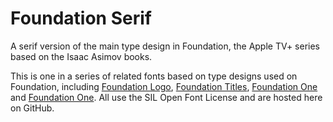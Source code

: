 # Foundation Serif

A serif version of the main type design in Foundation, the Apple TV+ series based on the Isaac Asimov books.

This is one in a series of related fonts based on type designs used on Foundation, including <a href="https://github.com/rsperberg/foundation-logo" title="Jump to Foundation Logo repo">Foundation Logo</a>, <a href="https://github.com/rsperberg/foundation-titles-hand" title="Jump to Foundation Titles repo">Foundation Titles</a>, <a href="https://github.com/rsperberg/foundation-one" title="Jump to Foundation One repo">Foundation One</a> and <a href="https://github.com/rsperberg/foundation-screen" title="Jump to Foundation Screen repo">Foundation One</a>.  All use the SIL Open Font License and are hosted here on GitHub.
